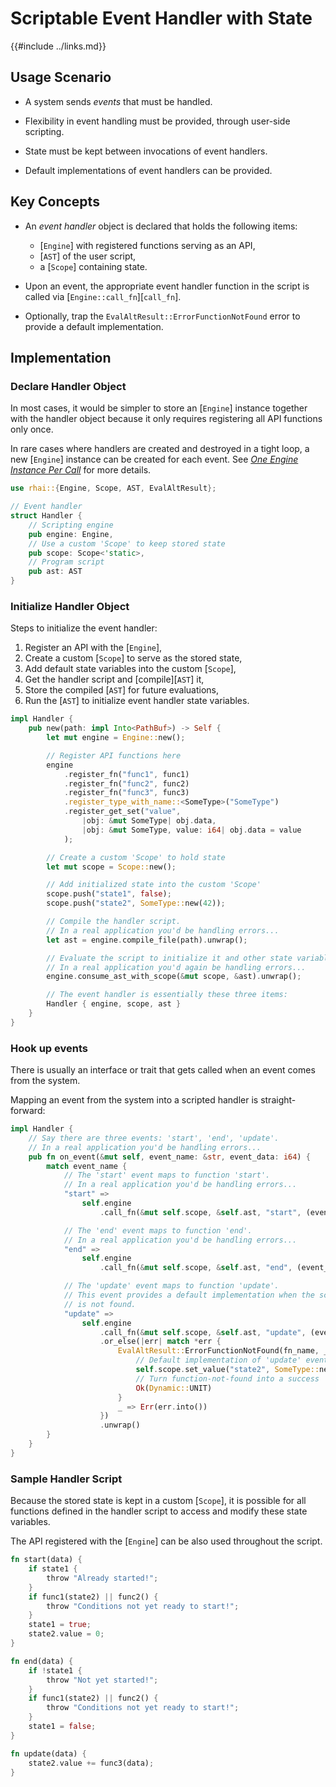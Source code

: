 Scriptable Event Handler with State
==================================

{{#include ../links.md}}


Usage Scenario
--------------

* A system sends _events_ that must be handled.

* Flexibility in event handling must be provided, through user-side scripting.

* State must be kept between invocations of event handlers.

* Default implementations of event handlers can be provided.


Key Concepts
------------

* An _event handler_ object is declared that holds the following items:
  * [`Engine`] with registered functions serving as an API,
  * [`AST`] of the user script,
  * a [`Scope`] containing state.

* Upon an event, the appropriate event handler function in the script is called via [`Engine::call_fn`][`call_fn`].

* Optionally, trap the `EvalAltResult::ErrorFunctionNotFound` error to provide a default implementation.


Implementation
--------------

### Declare Handler Object

In most cases, it would be simpler to store an [`Engine`] instance together with the handler object
because it only requires registering all API functions only once.

In rare cases where handlers are created and destroyed in a tight loop, a new [`Engine`] instance
can be created for each event. See [_One Engine Instance Per Call_](parallel.md) for more details.

```rust
use rhai::{Engine, Scope, AST, EvalAltResult};

// Event handler
struct Handler {
    // Scripting engine
    pub engine: Engine,
    // Use a custom 'Scope' to keep stored state
    pub scope: Scope<'static>,
    // Program script
    pub ast: AST
}
```

### Initialize Handler Object

Steps to initialize the event handler:

1. Register an API with the [`Engine`],
2. Create a custom [`Scope`] to serve as the stored state,
3. Add default state variables into the custom [`Scope`],
4. Get the handler script and [compile][`AST`] it,
5. Store the compiled [`AST`] for future evaluations,
6. Run the [`AST`] to initialize event handler state variables.

```rust
impl Handler {
    pub new(path: impl Into<PathBuf>) -> Self {
        let mut engine = Engine::new();

        // Register API functions here
        engine
            .register_fn("func1", func1)
            .register_fn("func2", func2)
            .register_fn("func3", func3)
            .register_type_with_name::<SomeType>("SomeType")
            .register_get_set("value",
                |obj: &mut SomeType| obj.data,
                |obj: &mut SomeType, value: i64| obj.data = value
            );

        // Create a custom 'Scope' to hold state
        let mut scope = Scope::new();

        // Add initialized state into the custom 'Scope'
        scope.push("state1", false);
        scope.push("state2", SomeType::new(42));

        // Compile the handler script.
        // In a real application you'd be handling errors...
        let ast = engine.compile_file(path).unwrap();

        // Evaluate the script to initialize it and other state variables.
        // In a real application you'd again be handling errors...
        engine.consume_ast_with_scope(&mut scope, &ast).unwrap();

        // The event handler is essentially these three items:
        Handler { engine, scope, ast }
    }
}
```

### Hook up events

There is usually an interface or trait that gets called when an event comes from the system.

Mapping an event from the system into a scripted handler is straight-forward:

```rust
impl Handler {
    // Say there are three events: 'start', 'end', 'update'.
    // In a real application you'd be handling errors...
    pub fn on_event(&mut self, event_name: &str, event_data: i64) {
        match event_name {
            // The 'start' event maps to function 'start'.
            // In a real application you'd be handling errors...
            "start" =>
                self.engine
                    .call_fn(&mut self.scope, &self.ast, "start", (event_data,)).unwrap(),

            // The 'end' event maps to function 'end'.
            // In a real application you'd be handling errors...
            "end" =>
                self.engine
                    .call_fn(&mut self.scope, &self.ast, "end", (event_data,)).unwrap(),

            // The 'update' event maps to function 'update'.
            // This event provides a default implementation when the scripted function
            // is not found.
            "update" =>
                self.engine
                    .call_fn(&mut self.scope, &self.ast, "update", (event_data,))
                    .or_else(|err| match *err {
                        EvalAltResult::ErrorFunctionNotFound(fn_name, _) if fn_name == "update" => {
                            // Default implementation of 'update' event handler
                            self.scope.set_value("state2", SomeType::new(42));
                            // Turn function-not-found into a success
                            Ok(Dynamic::UNIT)
                        }
                        _ => Err(err.into())
                    })
                    .unwrap()
        }
    }
}
```

### Sample Handler Script

Because the stored state is kept in a custom [`Scope`], it is possible for all functions defined
in the handler script to access and modify these state variables.

The API registered with the [`Engine`] can be also used throughout the script.

```rust
fn start(data) {
    if state1 {
        throw "Already started!";
    }
    if func1(state2) || func2() {
        throw "Conditions not yet ready to start!";
    }
    state1 = true;
    state2.value = 0;
}

fn end(data) {
    if !state1 {
        throw "Not yet started!";
    }
    if func1(state2) || func2() {
        throw "Conditions not yet ready to start!";
    }
    state1 = false;
}

fn update(data) {
    state2.value += func3(data);
}
```

